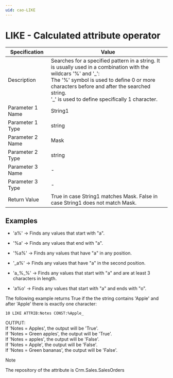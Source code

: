 ```yaml
---
uid: cao-LIKE
---
```


# LIKE - Calculated attribute operator

| Specification         | Value                                                        |
| --------------------- | ------------------------------------------------------------ |
| Description           | Searches for a specified pattern in a string. It is usually used in a combination with the wildcars '%' and '\_': <br/> The '%' symbol is used to define 0 or more characters before and after the searched string. <br/> '\_' is used to define specifically 1 character.          |
| Parameter 1 Name      | String1                                                       |
| Parameter 1 Type      | string                                    |
| Parameter 2 Name      | Mask                                                          |
| Parameter 2 Type      | string                                                          |
| Parameter 3 Name      | -                                                            |
| Parameter 3 Type      | -                                                            |
| Return Value          | True in case String1 matches Mask. False in case String1 does not match Mask.                                                         |


## Examples


- 'a%' → Finds any values that start with "a".

- '%a' → Finds any values that end with "a".

- '%a%' → Finds any values that have "a" in any position.

- '_a%' → Finds any values that have "a" in the second position.

- 'a_%_%' → Finds any values that start with "a" and are at least 3 characters in length.

- 'a%o' → Finds any values that start with "a" and ends with "o".


The following example returns True if the the string contains 'Apple' and after 'Apple' there is exactly one character:

```
10 LIKE ATTRIB:Notes CONST:%Apple_
```

OUTPUT: 
<br/> If 'Notes = Apples', the output will be 'True'.
<br/> If 'Notes = Green apples', the output will be 'True'.
<br/> If 'Notes = apples', the output will be 'False'.
<br/> If 'Notes = Apple', the output will be 'False'.
<br/> If 'Notes = Green bananas', the output will be 'False'.


> [!NOTE] 
> 
> The repository of the attribute is Crm.Sales.SalesOrders

